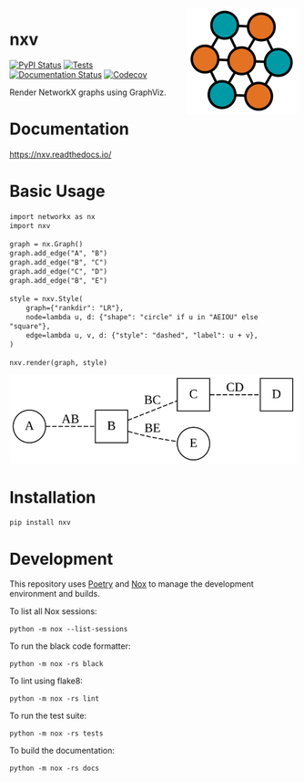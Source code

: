 <img src="https://github.com/twosigma/nxv/raw/main/docs/_static/logo/logo.svg" align="right">

# nxv

[![PyPI Status](https://img.shields.io/pypi/v/nxv.svg)](https://pypi.python.org/pypi/nxv)
[![Tests](https://github.com/twosigma/nxv/workflows/Tests/badge.svg)](https://github.com/twosigma/nxv/actions)
[![Documentation Status](https://readthedocs.org/projects/nxv/badge/?version=latest)](https://nxv.readthedocs.io/en/latest/?badge=latest)
[![Codecov](https://codecov.io/gh/twosigma/nxv/branch/main/graph/badge.svg)](https://codecov.io/gh/twosigma/nxv)


Render NetworkX graphs using GraphViz.

# Documentation

https://nxv.readthedocs.io/

# Basic Usage

    import networkx as nx
    import nxv
    
    graph = nx.Graph()
    graph.add_edge("A", "B")
    graph.add_edge("B", "C")
    graph.add_edge("C", "D")
    graph.add_edge("B", "E")

    style = nxv.Style(
        graph={"rankdir": "LR"},
        node=lambda u, d: {"shape": "circle" if u in "AEIOU" else "square"},
        edge=lambda u, v, d: {"style": "dashed", "label": u + v},
    )
    
    nxv.render(graph, style)

<img src="./docs/_static/example/quickstart_graph_functional_style.svg">

# Installation

    pip install nxv

# Development

This repository uses
[Poetry](https://python-poetry.org/) and
[Nox](https://nox.thea.codes/en/stable/)
to manage the development environment and builds.

To list all Nox sessions:

    python -m nox --list-sessions

To run the black code formatter:

    python -m nox -rs black

To lint using flake8:

    python -m nox -rs lint

To run the test suite:

    python -m nox -rs tests

To build the documentation:

    python -m nox -rs docs
